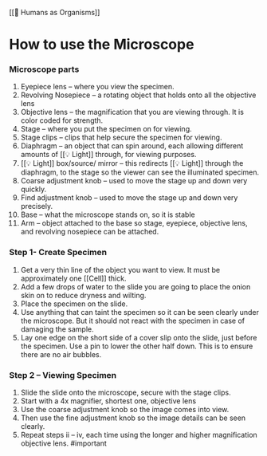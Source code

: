 [[👦 Humans as Organisms]]
# How to use the Microscope
### Microscope parts
 1. Eyepiece lens – where you view the specimen.
 2. Revolving Nosepiece – a rotating object that holds onto all the objective lens
 3. Objective lens – the magnification that you are viewing through. It is color coded for strength.
 4. Stage – where you put the specimen on for viewing.
 5. Stage clips – clips that help secure the specimen for viewing.
 6. Diaphragm – an object that can spin around, each allowing different amounts of [[💡 Light]] through, for viewing purposes.
 7. [[💡 Light]] box/source/ mirror – this redirects [[💡 Light]] through the diaphragm, to the stage so the viewer can see the illuminated specimen.
 8. Coarse adjustment knob – used to move the stage up and down very quickly.
 9. Find adjustment knob – used to move the stage up and down very precisely.
 10. Base – what the microscope stands on, so it is stable
 11. Arm – object attached to the base so stage, eyepiece, objective lens, and revolving nosepiece can be attached.
### Step 1- Create Specimen
1. Get a very thin line of the object you want to view. It must be approximately one [[Cell]] thick.
2. Add a few drops of water to the slide you are going to place the onion skin on to reduce dryness and wilting.
 3. Place the specimen on the slide.
 4. Use anything that can taint the specimen so it can be seen clearly under the microscope. But it should not react with the specimen in case of damaging the sample.
 5. Lay one edge on the short side of a cover slip onto the slide, just before the specimen. Use a pin to lower the other half down. This is to ensure there are no air bubbles.
### Step 2 – Viewing Specimen
 1. Slide the slide onto the microscope, secure with the stage clips.
 2. Start with a 4x magnifier, shortest one, objective lens
 3. Use the coarse adjustment knob so the image comes into view.
 4. Then use the fine adjustment knob so the image details can be seen clearly.
 5. Repeat steps ii – iv, each time using the longer and higher magnification objective lens.
#important 